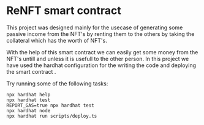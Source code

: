 # ReNFT smart contract 

This project was designed mainly for the usecase of generating some passive income from the NFT's by renting them to the others by taking the collateral which has the worth of NFT's.

With the help of this smart contract we can easily get some money from the NFT's untill and unless it is usefull to the other person.
In this project we have used the hardhat configuration for the writing the code and deploying the smart contract .

Try running some of the following tasks:

```shell
npx hardhat help
npx hardhat test
REPORT_GAS=true npx hardhat test
npx hardhat node
npx hardhat run scripts/deploy.ts
```
